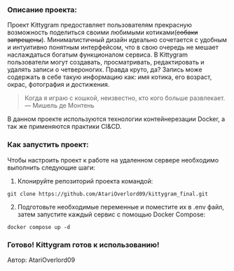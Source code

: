 ### Описание проекта:

Проект Kittygram предоставляет пользователям прекрасную возможность поделиться своими любимыми котиками(~~собаки запрещены~~).
Минималистичный дизайн идеально сочетается с удобным и интуитивно понятным интерфейсом, что в свою очередь не мешает наслаждаться богатым функционалом сервиса.
В Kittygram пользователи могут создавать, просматривать, редактировать и удалять записи о четвероногих. Правда круто, да?
Запись може содержать в себе такую информацию как: имя котика, его возраст, окрас, фотография и достижения. 

> Когда я играю с кошкой, неизвестно, кто кого больше развлекает.
  	— Мишель де Монтень

В данном проекте используются технологии контейнерезации Docker, а так же применяются практики CI&CD.

### Как запустить проект:

Чтобы настроить проект к работе на удаленном сервере необходимо выполнить следующие шаги:

1. Клонируйте репозиторий проекта командой:
```
git clone https://github.com/AtariOverlord09/kittygram_final.git
```


2. Подготовьте необходимые переменные и поместите их в .env файл, затем запустите каждый сервис с помощью Docker Compose:
```
docker compose up -d
```
 
### Готово! Kittygram готов к использованию!


Автор: AtariOverlord09

